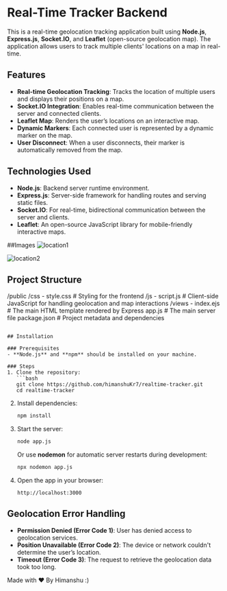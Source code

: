 
# Real-Time Tracker Backend

This is a real-time geolocation tracking application built using **Node.js**, **Express.js**, **Socket.IO**, and **Leaflet** (open-source geolocation map). The application allows users to track multiple clients' locations on a map in real-time.

## Features

- **Real-time Geolocation Tracking**: Tracks the location of multiple users and displays their positions on a map.
- **Socket.IO Integration**: Enables real-time communication between the server and connected clients.
- **Leaflet Map**: Renders the user’s locations on an interactive map.
- **Dynamic Markers**: Each connected user is represented by a dynamic marker on the map.
- **User Disconnect**: When a user disconnects, their marker is automatically removed from the map.

## Technologies Used

- **Node.js**: Backend server runtime environment.
- **Express.js**: Server-side framework for handling routes and serving static files.
- **Socket.IO**: For real-time, bidirectional communication between the server and clients.
- **Leaflet**: An open-source JavaScript library for mobile-friendly interactive maps.

##Images
![location1](https://github.com/user-attachments/assets/b26bbb73-0fdd-410a-9afa-4960835d81d1)

![location2](https://github.com/user-attachments/assets/e46b6d06-5586-40f0-b6b3-a5af39838059)

## Project Structure
/public
    /css
        - style.css      # Styling for the frontend
    /js
        - script.js      # Client-side JavaScript for handling geolocation and map interactions
/views
    - index.ejs          # The main HTML template rendered by Express
app.js                   # The main server file
package.json             # Project metadata and dependencies
```

## Installation

### Prerequisites
- **Node.js** and **npm** should be installed on your machine.

### Steps
1. Clone the repository:
   ```bash
   git clone https://github.com/himanshuKr7/realtime-tracker.git
   cd realtime-tracker
   ```

2. Install dependencies:
   ```bash
   npm install
   ```

3. Start the server:
   ```bash
   node app.js
   ```
   Or use **nodemon** for automatic server restarts during development:
   ```bash
   npx nodemon app.js
   ```

4. Open the app in your browser:
   ```
   http://localhost:3000
   ```

## Geolocation Error Handling

- **Permission Denied (Error Code 1)**: User has denied access to geolocation services.
- **Position Unavailable (Error Code 2)**: The device or network couldn't determine the user’s location.
- **Timeout (Error Code 3)**: The request to retrieve the geolocation data took too long.

Made with &#10084; By Himanshu :)

